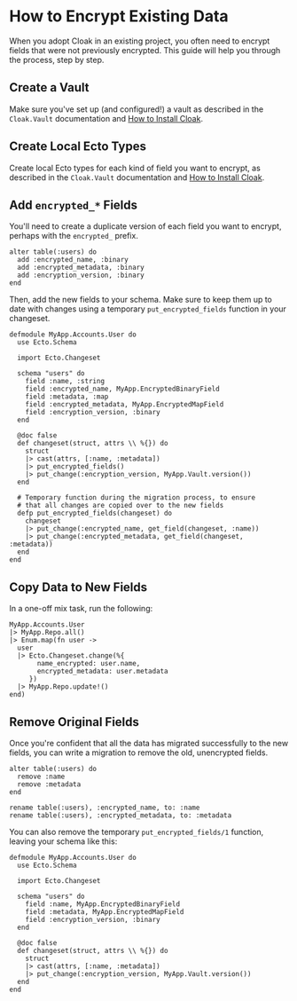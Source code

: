 # How to Encrypt Existing Data

When you adopt Cloak in an existing project, you often need to encrypt fields
that were not previously encrypted. This guide will help you through the
process, step by step.

## Create a Vault

Make sure you've set up (and configured!) a vault as described in the
`Cloak.Vault` documentation and [How to Install Cloak](install.html).

## Create Local Ecto Types

Create local Ecto types for each kind of field you want to encrypt, as
described in the `Cloak.Vault` documentation and [How to Install
Cloak](install.html).

## Add `encrypted_*` Fields

You'll need to create a duplicate version of each field you want to encrypt,
perhaps with the `encrypted_` prefix.

    alter table(:users) do
      add :encrypted_name, :binary
      add :encrypted_metadata, :binary
      add :encryption_version, :binary
    end

Then, add the new fields to your schema. Make sure to keep them up to
date with changes using a temporary `put_encrypted_fields` function in
your changeset.

    defmodule MyApp.Accounts.User do
      use Ecto.Schema

      import Ecto.Changeset

      schema "users" do
        field :name, :string
        field :encrypted_name, MyApp.EncryptedBinaryField
        field :metadata, :map
        field :encrypted_metadata, MyApp.EncryptedMapField
        field :encryption_version, :binary
      end

      @doc false
      def changeset(struct, attrs \\ %{}) do
        struct
        |> cast(attrs, [:name, :metadata])
        |> put_encrypted_fields()
        |> put_change(:encryption_version, MyApp.Vault.version())
      end

      # Temporary function during the migration process, to ensure
      # that all changes are copied over to the new fields
      defp put_encrypted_fields(changeset) do
        changeset
        |> put_change(:encrypted_name, get_field(changeset, :name))
        |> put_change(:encrypted_metadata, get_field(changeset, :metadata))
      end
    end

## Copy Data to New Fields

In a one-off mix task, run the following:

    MyApp.Accounts.User
    |> MyApp.Repo.all()
    |> Enum.map(fn user ->
      user
      |> Ecto.Changeset.change(%{
           name_encrypted: user.name,
           encrypted_metadata: user.metadata
         })
      |> MyApp.Repo.update!()
    end)

## Remove Original Fields

Once you're confident that all the data has migrated successfully to the new
fields, you can write a migration to remove the old, unencrypted fields.

    alter table(:users) do
      remove :name
      remove :metadata
    end

    rename table(:users), :encrypted_name, to: :name
    rename table(:users), :encrypted_metadata, to: :metadata

You can also remove the temporary `put_encrypted_fields/1` function, leaving
your schema like this:

    defmodule MyApp.Accounts.User do
      use Ecto.Schema

      import Ecto.Changeset

      schema "users" do
        field :name, MyApp.EncryptedBinaryField
        field :metadata, MyApp.EncryptedMapField
        field :encryption_version, :binary
      end

      @doc false
      def changeset(struct, attrs \\ %{}) do
        struct
        |> cast(attrs, [:name, :metadata])
        |> put_change(:encryption_version, MyApp.Vault.version())
      end
    end
